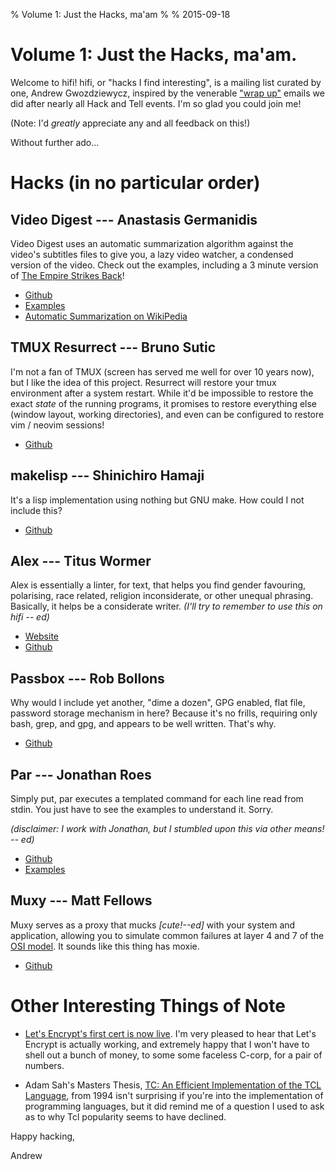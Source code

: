% Volume 1: Just the Hacks, ma'am
%
% 2015-09-18

# Volume 1: Just the Hacks, ma'am.

Welcome to hifi! hifi, or "hacks I find interesting", is a mailing list
curated by one, Andrew Gwozdziewycz, inspired by the venerable ["wrap up"](https://gist.github.com/apg/8499daa3daac44f80081)
emails we did after nearly all Hack and Tell events. I'm so glad you could join me!

(Note: I'd *greatly* appreciate any and all feedback on this!)

Without further ado...

# Hacks (in no particular order)

## Video Digest --- Anastasis Germanidis

Video Digest uses an automatic summarization algorithm against the video's subtitles files to give you, a lazy video watcher, a condensed version of the video. Check out the examples, including a 3 minute version of [The Empire Strikes Back](https://www.youtube.com/watch?v=IFbB3zXBnv4&index=4&list=PLdMqYckobjk4RMRMw7jR2xDfisWUvLSg1)!

* [Github](https://github.com/agermanidis/videodigest)
* [Examples](https://www.youtube.com/watch?v=IFbB3zXBnv4&list=PLdMqYckobjk4RMRMw7jR2xDfisWUvLSg1)
* [Automatic Summarization on WikiPedia](https://en.wikipedia.org/wiki/Automatic_summarization)

## TMUX Resurrect --- Bruno Sutic

I'm not a fan of TMUX (screen has served me well for over 10 years now), but I like the idea of this project. Resurrect will restore your tmux environment after a system restart. While it'd be impossible to restore the exact *state* of the running programs, it promises to restore everything else (window layout, working directories), and even can be configured to restore vim / neovim sessions!

* [Github](https://github.com/tmux-plugins/tmux-resurrect)

## makelisp --- Shinichiro Hamaji

It's a lisp implementation using nothing but GNU make. How could I not include this?

* [Github](https://github.com/shinh/makelisp)

## Alex --- Titus Wormer

Alex is essentially a linter, for text, that helps you find gender favouring, polarising, race related, religion inconsiderate, or other unequal phrasing. Basically, it helps be a considerate writer. *(I'll try to remember to use this on hifi -- ed)*

* [Website](http://alexjs.com/)
* [Github](https://github.com/wooorm/alex)

## Passbox --- Rob Bollons

Why would I include yet another, "dime a dozen", GPG enabled, flat file, password storage mechanism in here? Because it's no frills, requiring only bash, grep, and gpg, and appears to be well written. That's why.

* [Github](https://github.com/RobBollons/passbox)

## Par --- Jonathan Roes

Simply put, par executes a templated command for each line read from stdin. You just have to see the examples to understand it. Sorry.

*(disclaimer: I work with Jonathan, but I stumbled upon this via other means! -- ed)*

* [Github](https://github.com/jroes/par)
* [Examples](https://github.com/jroes/par#examples)

## Muxy --- Matt Fellows

Muxy serves as a proxy that mucks *[cute!--ed]* with your system and application, allowing you to simulate common failures at layer 4 and 7 of the [OSI model](https://en.wikipedia.org/wiki/OSI_model). It sounds like this thing has moxie.

* [Github](https://github.com/mefellows/muxy)

# Other Interesting Things of Note

* [Let's Encrypt's first cert is now live](https://letsencrypt.org/2015/09/14/our-first-cert.html). I'm very pleased to hear that Let's Encrypt is actually working, and extremely happy that I won't have to shell out a bunch of money, to some some faceless C-corp, for a pair of numbers.

* Adam Sah's Masters Thesis, [TC: An Efficient Implementation of the TCL Language](http://www.eecs.berkeley.edu/Pubs/TechRpts/1994/CSD-94-812.pdf), from 1994 isn't surprising if you're into the implementation of programming languages, but it did remind me of a question I used to ask as to why Tcl popularity seems to have declined.

Happy hacking,

Andrew


